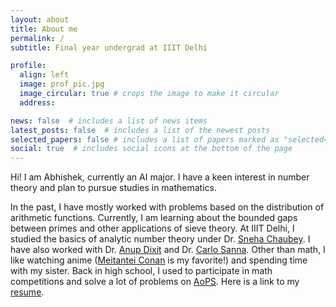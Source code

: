 ```yaml
---
layout: about
title: About me
permalink: /
subtitle: Final year undergrad at IIIT Delhi

profile:
  align: left
  image: prof_pic.jpg
  image_circular: true # crops the image to make it circular
  address: 

news: false  # includes a list of news items
latest_posts: false  # includes a list of the newest posts
selected_papers: false # includes a list of papers marked as "selected={true}"
social: true  # includes social icons at the bottom of the page
---
```


Hi! I am Abhishek, currently an AI major. I have a keen interest in number theory and plan to pursue studies in mathematics. 

In the past, I have mostly worked with problems based on the distribution of arithmetic functions. Currently, I am learning about the bounded gaps between primes and other applications of sieve theory. At IIIT Delhi, I studied the basics of analytic number theory under Dr. [Sneha Chaubey](https://www.iiitd.ac.in/sneha). I have also worked with Dr. [Anup Dixit](https://www.imsc.res.in/~anupdixit/) and Dr. [Carlo Sanna](https://sites.google.com/view/carlo-sanna-math). Other than math, I like watching anime ([Meitantei Conan](https://www.detectiveconanworld.com/wiki/Main_Page) is my favorite!) and spending time with my sister. Back in high school, I used to participate in math competitions and solve a lot of problems on [AoPS](https://artofproblemsolving.com/community/user/388865). Here is a link to my [resume](https://drive.google.com/file/d/1d2LWJ3342Cco_QuRnZzPX63-DINzfoOJ/view?usp=sharing).


